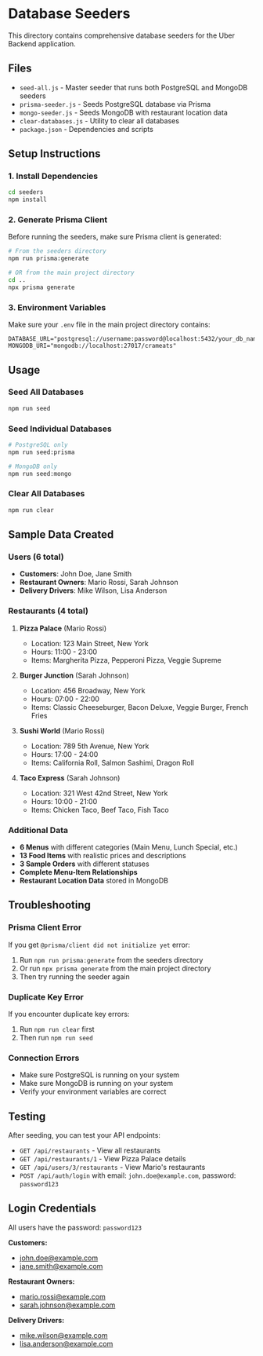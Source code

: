 # Database Seeders

This directory contains comprehensive database seeders for the Uber Backend application.

## Files

- `seed-all.js` - Master seeder that runs both PostgreSQL and MongoDB seeders
- `prisma-seeder.js` - Seeds PostgreSQL database via Prisma
- `mongo-seeder.js` - Seeds MongoDB with restaurant location data
- `clear-databases.js` - Utility to clear all databases
- `package.json` - Dependencies and scripts

## Setup Instructions

### 1. Install Dependencies
```bash
cd seeders
npm install
```

### 2. Generate Prisma Client
Before running the seeders, make sure Prisma client is generated:
```bash
# From the seeders directory
npm run prisma:generate

# OR from the main project directory
cd ..
npx prisma generate
```

### 3. Environment Variables
Make sure your `.env` file in the main project directory contains:
```env
DATABASE_URL="postgresql://username:password@localhost:5432/your_db_name"
MONGODB_URI="mongodb://localhost:27017/crameats"
```

## Usage

### Seed All Databases
```bash
npm run seed
```

### Seed Individual Databases
```bash
# PostgreSQL only
npm run seed:prisma

# MongoDB only
npm run seed:mongo
```

### Clear All Databases
```bash
npm run clear
```

## Sample Data Created

### Users (6 total)
- **Customers**: John Doe, Jane Smith
- **Restaurant Owners**: Mario Rossi, Sarah Johnson
- **Delivery Drivers**: Mike Wilson, Lisa Anderson

### Restaurants (4 total)
1. **Pizza Palace** (Mario Rossi)
   - Location: 123 Main Street, New York
   - Hours: 11:00 - 23:00
   - Items: Margherita Pizza, Pepperoni Pizza, Veggie Supreme

2. **Burger Junction** (Sarah Johnson)
   - Location: 456 Broadway, New York
   - Hours: 07:00 - 22:00
   - Items: Classic Cheeseburger, Bacon Deluxe, Veggie Burger, French Fries

3. **Sushi World** (Mario Rossi)
   - Location: 789 5th Avenue, New York
   - Hours: 17:00 - 24:00
   - Items: California Roll, Salmon Sashimi, Dragon Roll

4. **Taco Express** (Sarah Johnson)
   - Location: 321 West 42nd Street, New York
   - Hours: 10:00 - 21:00
   - Items: Chicken Taco, Beef Taco, Fish Taco

### Additional Data
- **6 Menus** with different categories (Main Menu, Lunch Special, etc.)
- **13 Food Items** with realistic prices and descriptions
- **3 Sample Orders** with different statuses
- **Complete Menu-Item Relationships**
- **Restaurant Location Data** stored in MongoDB

## Troubleshooting

### Prisma Client Error
If you get `@prisma/client did not initialize yet` error:
1. Run `npm run prisma:generate` from the seeders directory
2. Or run `npx prisma generate` from the main project directory
3. Then try running the seeder again

### Duplicate Key Error
If you encounter duplicate key errors:
1. Run `npm run clear` first
2. Then run `npm run seed`

### Connection Errors
- Make sure PostgreSQL is running on your system
- Make sure MongoDB is running on your system
- Verify your environment variables are correct

## Testing

After seeding, you can test your API endpoints:

- `GET /api/restaurants` - View all restaurants
- `GET /api/restaurants/1` - View Pizza Palace details
- `GET /api/users/3/restaurants` - View Mario's restaurants
- `POST /api/auth/login` with email: `john.doe@example.com`, password: `password123`

## Login Credentials

All users have the password: `password123`

**Customers:**
- john.doe@example.com
- jane.smith@example.com

**Restaurant Owners:**
- mario.rossi@example.com
- sarah.johnson@example.com

**Delivery Drivers:**
- mike.wilson@example.com
- lisa.anderson@example.com
